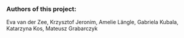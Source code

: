 ### Authors of this project:
Eva van der Zee,
Krzysztof Jeronim,
Amelie Längle,
Gabriela Kubala,
Katarzyna Kos,
Mateusz Grabarczyk
